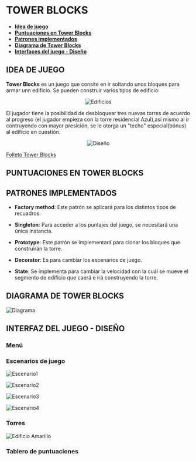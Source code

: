 # **TOWER BLOCKS**


  - [**Idea de juego**](#idea-de-juego)
  - [**Puntuaciones en Tower Blocks**](#puntuaciones-en-tower-blocks)
  - [**Patrones implementados**](#patrones-implementados)
  - [**Diagrama de Tower Blocks**](#diagrama-de-tower-blocks)
  - [**Interfaces del juego - Diseño**](#interfaz-del-juego---diseño)
  


## **IDEA DE JUEGO**
**Tower Blocks** es un juego que consite en ir soltando unos bloques  para armar unn edificio. Se pueden construir varios tipos de edificio:
<center>

![Edificios](Imagenes/IdeaJuego/EdificiosColores.PNG)

</center>

El jugador  tiene la posibilidad de desbloquear tres nuevas torres de acuerdo al progreso (el jugador empieza con la torre residencial Azul),así mismo al ir contruyendo con mayor presición, se le otorga un "techo" especial(bónus) al edificio en cuestión.

<center>

![Diseño](Imagenes/IdeaJuego/Diseño.PNG)

</center>

[Folleto Tower Blocks](Tower%20Blocks.pdf)

## **PUNTUACIONES EN TOWER BLOCKS**

## **PATRONES IMPLEMENTADOS**
* **Factory method**: Este patrón se
aplicará para los distintos tipos de
recuadros.

* **Singleton**:  Para acceder a los puntajes
del juego, se necesitará una única
instancia.

* **Prototype**: Este patrón se
implementará para clonar los bloques
que construirán la torre.

* **Decorator**: Es para cambiar los
escenarios de juego.

* **State**: Se implementa para cambiar la velocidad con la cuál se mueve el segmento de edificio que caerá e irá construyendo la torre.
## **DIAGRAMA DE TOWER BLOCKS**
![Diagrama](Imagenes/DiagramaTB.jpg)




## **INTERFAZ DEL JUEGO - DISEÑO**
### **Menú**
### **Escenarios de juego**

![Escenario1](Imagenes/Interfaz/Escenarios/Escenario1.jpeg)

![Escenario2](Imagenes/Interfaz/Escenarios/Escenario2.jpeg)

![Escenario3](Imagenes/Interfaz/Escenarios/Escenario3.jpeg)

![Escenario4](Imagenes/Interfaz/Escenarios/Escenario4.jpeg)

### **Torres**

![Edificio Amarillo](Imagenes/Interfaz/Edificios/Edificio.png)
### **Tablero de puntuaciones**
